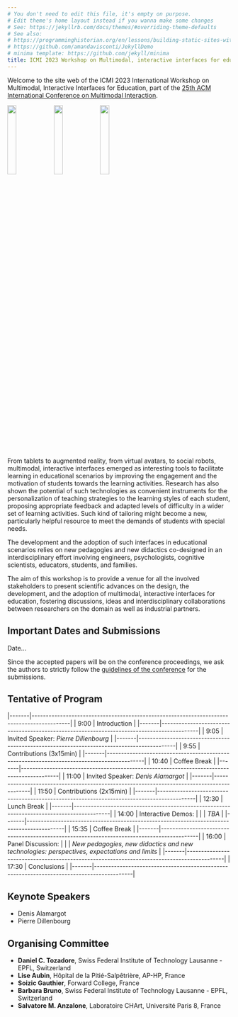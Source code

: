 ```yaml
---
# You don't need to edit this file, it's empty on purpose.
# Edit theme's home layout instead if you wanna make some changes
# See: https://jekyllrb.com/docs/themes/#overriding-theme-defaults
# See also:
# https://programminghistorian.org/en/lessons/building-static-sites-with-jekyll-github-pages
# https://github.com/amandavisconti/JekyllDemo
# minima template: https://github.com/jekyll/minima
title: ICMI 2023 Workshop on Multimodal, interactive interfaces for education
---
```


Welcome to the site web of the ICMI 2023 International Workshop on Multimodal, Interactive Interfaces for Education, part of the [25th ACM International Conference on Multimodal Interaction](https://icmi.acm.org/2023/).


<!---
![Paris](https://upload.wikimedia.org/wikipedia/commons/thumb/4/4b/La_Tour_Eiffel_vue_de_la_Tour_Saint-Jacques%2C_Paris_ao%C3%BBt_2014_%282%29.jpg/268px-La_Tour_Eiffel_vue_de_la_Tour_Saint-Jacques%2C_Paris_ao%C3%BBt_2014_%282%29.jpg)
-->

<p float="left">
  <img src="https://upload.wikimedia.org/wikipedia/commons/thumb/4/4b/La_Tour_Eiffel_vue_de_la_Tour_Saint-Jacques%2C_Paris_ao%C3%BBt_2014_%282%29.jpg/268px-La_Tour_Eiffel_vue_de_la_Tour_Saint-Jacques%2C_Paris_ao%C3%BBt_2014_%282%29.jpg" height="20%" align="center"/>
  <img src="https://upload.wikimedia.org/wikipedia/commons/thumb/a/a2/Louvre_Courtyard%2C_Looking_West.jpg/268px-Louvre_Courtyard%2C_Looking_West.jpg" height="20%" align="center"/> 
    <img src="https://upload.wikimedia.org/wikipedia/commons/thumb/6/6d/Arc_de_Triomphe_HDR_2007.jpg/132px-Arc_de_Triomphe_HDR_2007.jpg" height="20%" align="center"/> 
</p>


From tablets to augmented reality, from virtual avatars, to social robots, multimodal, interactive interfaces emerged as interesting tools to facilitate learning in educational scenarios by improving the engagement and the motivation of students towards the learning activities. Research has also shown the potential of such technologies as convenient instruments for the personalization of teaching strategies to the learning styles of each student, proposing appropriate feedback and adapted levels of difficulty in a wider set of learning activities. Such kind of tailoring might become a new, particularly helpful resource to meet the demands of students with special needs. 

The development and the adoption of such interfaces in educational scenarios relies on new pedagogies and new didactics co-designed in an interdisciplinary effort involving engineers, psychologists, cognitive scientists, educators, students, and families.

The aim of this workshop is to provide a venue for all the involved stakeholders to present scientific advances on the design, the development, and the adoption of multimodal, interactive interfaces for education, fostering discussions, ideas and interdisciplinary collaborations between researchers on the domain as well as industrial partners.

## Important Dates and Submissions

Date...

Since the accepted papers will be on the conference proceedings, we ask the authors to strictly follow the [guidelines of the conference](https://icmi.acm.org/2023/guidelines-for-authors/) for the submissions.


                                                                                       
## Tentative of Program

|-------|-------------------------------------------------------------------------------------------|
| 9:00  | Introduction                                                                              |
|-------|-------------------------------------------------------------------------------------------|
| 9:05  | Invited Speaker: *Pierre Dillenbourg*                                                     |
|-------|-------------------------------------------------------------------------------------------|
| 9:55  | Contributions (3x15min)                                                                   |
|-------|-------------------------------------------------------------------------------------------|
| 10:40 | Coffee Break                                                                              |
|-------|-------------------------------------------------------------------------------------------|
| 11:00 | Invited Speaker: *Denis Alamargot*                                                        |
|-------|-------------------------------------------------------------------------------------------|
| 11:50 | Contributions (2x15min)                                                                   |
|-------|-------------------------------------------------------------------------------------------|
| 12:30 | Lunch Break                                                                               |
|-------|-------------------------------------------------------------------------------------------|
| 14:00 | Interactive Demos:                                                                        |
|       | _TBA_                                                                                     |
|-------|-------------------------------------------------------------------------------------------|
| 15:35 | Coffee Break                                                                              |
|-------|-------------------------------------------------------------------------------------------|
| 16:00 | Panel Discussion:                                                                         |
|       | _New pedagogies, new didactics and new technologies: perspectives, expectations and limits_ |
|-------|-------------------------------------------------------------------------------------------|
| 17:30 | Conclusions                                                                               |                                                                   |-------|-------------------------------------------------------------------------------------------|
     

## Keynote Speakers
- Denis Alamargot
- Pierre Dillenbourg

<!--
## Tentative of Demos
- [ ] INSHEA
- [ ] Dynamilis
- [ ] Mila
- [ ] MindMaze
- [ ] LearnEnjoy
- [ ] QTrobot
-->

## Organising Committee
- **Daniel C. Tozadore**, Swiss Federal Institute of Technology Lausanne - EPFL, Switzerland
- **Lise Aubin**, Hôpital de la Pitié-Salpêtrière, AP-HP, France
- **Soizic Gauthier**, Forward College, France
- **Barbara Bruno**, Swiss Federal Institute of Technology Lausanne - EPFL, Switzerland
- **Salvatore M. Anzalone**, Laboratoire CHArt, Université Paris 8, France

